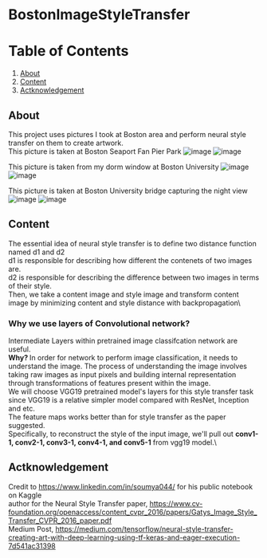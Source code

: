 # BostonImageStyleTransfer

# Table of Contents  
1. [About](#About)
2. [Content](#Content)
3. [Actknowledgement](#Actknowledgement)





## About
This project uses pictures I took at Boston area and perform neural style transfer on them to create artwork.\
This picture is taken at Boston Seaport Fan Pier Park 
![image](https://user-images.githubusercontent.com/84426364/148294570-957a2aec-ca12-4519-a33c-1e6ba294973e.png)
![image](https://user-images.githubusercontent.com/84426364/148294594-86d53fcf-930f-4c56-857c-ba0dbfaf4f8d.png)

This picture is taken from my dorm window at Boston University
![image](https://user-images.githubusercontent.com/84426364/148294899-bb81b967-8dcc-443b-9f74-720c74ec150d.png)
![image](https://user-images.githubusercontent.com/84426364/148295007-3d508575-f702-4c28-9758-edb8ecb19fa8.png)

This picture is taken at Boston University bridge capturing the night view
![image](https://user-images.githubusercontent.com/84426364/148295485-c5bdc437-0885-4a23-95aa-6cd5f5991310.png)
![image](https://user-images.githubusercontent.com/84426364/148295503-a1469f7f-d62d-429f-b23c-acc4bd6ffec1.png)




## Content
The essential idea of neural style transfer is to define two distance function named d1 and d2\
d1 is responsible for describing how different the contenets of two images are.\
d2 is responsible for describing the difference between two images in terms of their style.\
Then, we take a content image and style image and transform content image by minimizing content and style distance with backpropagation\

### Why we use layers of Convolutional network?
Intermediate Layers within pretrained image classifcation network are useful.\
<b> Why? </b> In order for network to perform image classification, it needs to understand the image. The process of understanding the image involves taking raw images as input pixels and building internal representation through transformations of features present within the image.\
We will choose VGG19 pretrained model's layers for this style transfer task since VGG19 is a relative simpler model compared with ResNet, Inception and etc.\
The feature maps works better than for style transfer as the paper suggested.\
Specifically, to reconstruct the style of the input image, we'll pull out <b> conv1-1, conv2-1, conv3-1, conv4-1, and conv5-1</b> from vgg19 model.\












## Actknowledgement
Credit to https://www.linkedin.com/in/soumya044/ for his public notebook on Kaggle\
author for the Neural Style Transfer paper, https://www.cv-foundation.org/openaccess/content_cvpr_2016/papers/Gatys_Image_Style_Transfer_CVPR_2016_paper.pdf \
Medium Post, https://medium.com/tensorflow/neural-style-transfer-creating-art-with-deep-learning-using-tf-keras-and-eager-execution-7d541ac31398
